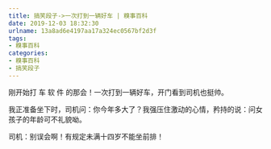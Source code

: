 ```yaml
---
title: 搞笑段子->一次打到一辆好车 | 糗事百科
date: 2019-12-03 18:32:30
urlname: 13a8ad6e4197aa17a324ec0567bf2d3f
tags: 
- 糗事百科
categories:
- 糗事百科
- 搞笑段子
---
```

刚开始打 车 软 件 的那会！一次打到一辆好车，开门看到司机也挺帅。

我正准备坐下时，司机问：你今年多大了？我强压住激动的心情，矜持的说：问女孩子的年龄可不礼貌呦。

司机：别误会啊！有规定未满十四岁不能坐前排！


